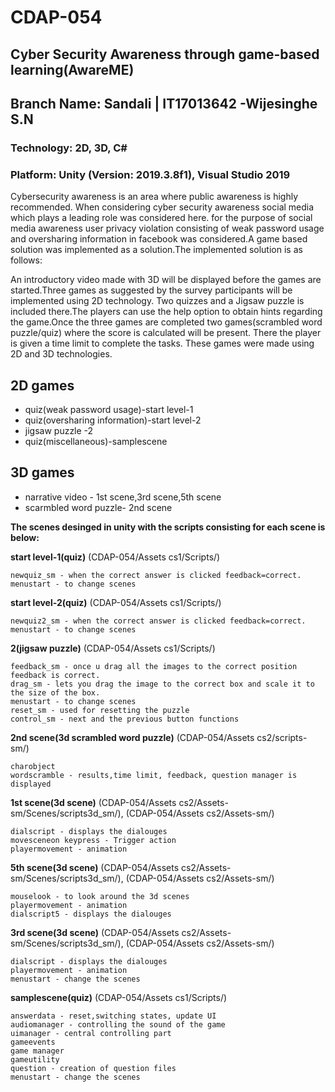 # CDAP-054
## Cyber Security Awareness through game-based learning(AwareME)
## Branch Name: Sandali | IT17013642 -Wijesinghe S.N
### Technology: 2D, 3D, C#
### Platform: Unity (Version: 2019.3.8f1), Visual Studio 2019
Cybersecurity awareness is an area where public awareness is highly recommended. When considering cyber security awareness social media which plays a leading role was considered here. for the purpose of social media awareness user privacy violation consisting of weak password usage and oversharing information in facebook was considered.A game based solution was implemented as a solution.The implemented solution is as follows:

An introductory video made with 3D will be displayed before the games are started.Three games as suggested by the survey participants will be implemented using 2D technology. Two quizzes and a Jigsaw puzzle is included there.The players can use the help option to obtain hints regarding the game.Once the three games are completed two games(scrambled word puzzle/quiz) where the score is calculated will be present. There the player is given a time limit to complete the tasks. These games were made using 2D and 3D technologies.

## 2D games
* quiz(weak password usage)-start level-1
* quiz(oversharing information)-start level-2
* jigsaw puzzle -2
* quiz(miscellaneous)-samplescene

## 3D games
* narrative video - 1st scene,3rd scene,5th scene
* scarmbled word puzzle- 2nd scene

**The scenes desinged in unity with the scripts consisting for each scene is below:**

**start level-1(quiz)**
(CDAP-054/Assets cs1/Scripts/)
```
newquiz_sm - when the correct answer is clicked feedback=correct.
menustart - to change scenes
```

**start level-2(quiz)**
(CDAP-054/Assets cs1/Scripts/)
```
newquiz2_sm - when the correct answer is clicked feedback=correct.
menustart - to change scenes
```

**2(jigsaw puzzle)**
(CDAP-054/Assets cs1/Scripts/)
```
feedback_sm - once u drag all the images to the correct position feedback is correct.
drag_sm - lets you drag the image to the correct box and scale it to the size of the box.
menustart - to change scenes
reset_sm - used for resetting the puzzle
control_sm - next and the previous button functions

```

**2nd scene(3d scrambled word puzzle)**
(CDAP-054/Assets cs2/scripts-sm/)
```
charobject
wordscramble - results,time limit, feedback, question manager is displayed
```

**1st scene(3d scene)**
(CDAP-054/Assets cs2/Assets-sm/Scenes/scripts3d_sm/),
(CDAP-054/Assets cs2/Assets-sm/)
```
dialscript - displays the dialouges
movesceneon keypress - Trigger action
playermovement - animation
```

**5th scene(3d scene)**
(CDAP-054/Assets cs2/Assets-sm/Scenes/scripts3d_sm/),
(CDAP-054/Assets cs2/Assets-sm/)
```
mouselook - to look around the 3d scenes
playermovement - animation 
dialscript5 - displays the dialouges
```

**3rd scene(3d scene)**
(CDAP-054/Assets cs2/Assets-sm/Scenes/scripts3d_sm/),
(CDAP-054/Assets cs2/Assets-sm/)
```
dialscript - displays the dialouges
playermovement - animation
menustart - change the scenes
```

**samplescene(quiz)**
(CDAP-054/Assets cs1/Scripts/)
```
answerdata - reset,switching states, update UI
audiomanager - controlling the sound of the game
uimanager - central controlling part 
gameevents
game manager
gameutility
question - creation of question files
menustart - change the scenes
```





